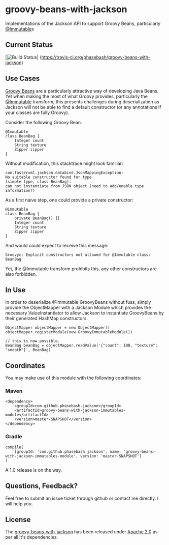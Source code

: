 groovy-beans-with-jackson
=========================

Implementations of the Jackson API to support Groovy Beans,
particularly [@Immutable](http://groovy.codehaus.org/gapi/groovy/transform/Immutable.html)s

## Current Status ##
[![Build Status](https://travis-ci.org/phasebash/groovy-beans-with-jackson.png)]
(https://travis-ci.org/phasebash/groovy-beans-with-jackson)

## Use Cases ##
[Groovy Beans](http://groovy.codehaus.org/Groovy+Beans) are a particularly attractive way of developing Java Beans. Yet
when making the most of what Groovy provides, particularly the
[@Immutable](http://groovy.codehaus.org/gapi/groovy/transform/Immutable.html) transform, this presents challenges during
deserialization as Jackson will not be able to find a default constructor (or any annotations if your classes are
fully Groovy).

Consider the following Groovy Bean.

    @Immutable
    class BeanBag {
        Integer count
        String texture
        Zipper zipper
    }

Without modification, this stacktrace might look familiar:

    com.fasterxml.jackson.databind.JsonMappingException:
    No suitable constructor found for type
    [simple type, class BeanBag]:
    can not instantiate from JSON object (need to add/enable type information?)

As a first naive step, one could provide a private constructor:

    @Immutable
    class BeanBag {
        private BeanBag() {}
        Integer count
        String texture
        Zipper zipper
    }

And would could expect to receive this message:

    Groovyc: Explicit constructors not allowed for @Immutable class: BeanBag

Yet, the @Immutable transform prohibits this, any other constructors are also forbidden.

## In Use ##
In order to deserialize @Immutable GroovyBeans without fuss, simply provide the ObjectMapper with a Jackson Module
which provides the necessary ValueInstantiator to allow Jackson to instantiate GroovyBeans by their generated
HashMap constructors.

    ObjectMapper objectMapper = new ObjectMapper()
    objectMapper.registerModule(new GroovyImmutableModule())

    // this is now possible.
    BeanBag beanBag = objectMapper.readValue('{"count": 100, "texture": "smooth"}', BeanBag)

## Coordinates ##
You may make use of this module with the following coordinates:
### Maven ###
    <dependency>
        <groupId>com.github.phasebash.jackson</groupId>
        <artifactId>groovy-beans-with-jackson-immutables-module</artifactId>
        <version>master-SNAPSHOT</version>
    </dependency>

### Gradle ###
    compile(
        [groupId: 'com.github.phasebash.jackson', name: 'groovy-beans-with-jackson-immutables-module', version: 'master-SNAPSHOT']
    )

A 1.0 release is on the way.

## Questions, Feedback? ##
Feel free to submit an issue ticket through github or contact me directly.  I will help you.

## License ##
The [groovy-beans-with-jackson](https://github.com/phasebash/groovy-beans-with-jackson)
has been released under [Apache 2.0](https://github.com/phasebash/jsdoc3-maven-plugin/blob/master/LICENSE.md)
as per all it's dependencies.

